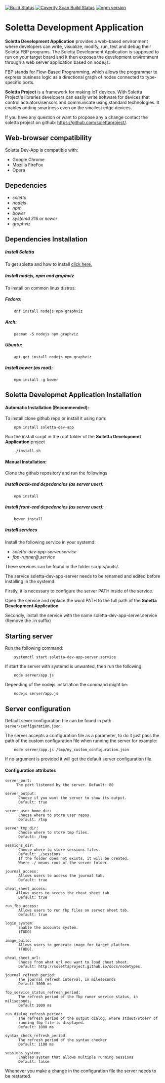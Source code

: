 [![Build Status](https://semaphoreci.com/api/v1/projects/dfb56eb8-5c48-4e73-955d-81872d744596/526934/shields_badge.svg)](https://semaphoreci.com/solettaproject/soletta-dev-app)
[![Coverity Scan Build Status](https://scan.coverity.com/projects/8620/badge.svg)](https://scan.coverity.com/projects/8620)
[![npm version](https://badge.fury.io/js/soletta-dev-app.svg)](http://badge.fury.io/js/soletta-dev-app)

# Soletta Development Application

**Soletta Development Application** provides a web-based environment where developers can write, visualize, modify, run, test and debug their Soletta FBP programs. The Soletta Development Application is supposed to run on your target board and it then exposes the development environment through a web server application based on node.js.

FBP stands for Flow-Based Programming, which allows the programmer to express
business logic as a directional graph of nodes connected to type-specific ports.

**Soletta Project** is a framework for making IoT devices.
With Soletta Project's libraries developers can easily write software for
devices that control actuators/sensors and communicate using standard
technologies.
It enables adding smartness even on the smallest edge devices.

If you have any question or want to propose any a change contact the soletta
project on github: https://github.com/solettaproject/.

## Web-browser compatibility

Soletta Dev-App is compatible with:

  - Google Chrome
  - Mozilla FireFox
  - Opera


## Depedencies
 - *soletta*
 - *nodejs*
 - *npm*
 - *bower*
 - *systemd 216 or newer*
 - *graphviz*

## Dependencies Installation

##### Install Soletta

To get soletta and how to install [click here.](https://github.com/solettaproject/soletta/wiki#packages)

##### Install nodejs, npm and graphviz

To install on common linux distros:

##### Fedora:
        dnf install nodejs npm graphviz

##### Arch:
        pacman -S nodejs npm graphviz

##### Ubuntu:
        apt-get install nodejs npm graphviz

##### Install bower (as root):
        npm install -g bower

## Soletta Developmet Application Installation

#### Automatic Installation (Recommended):

To install clone github repo or install it using npm:

        npm install soletta-dev-app

Run the install script in the root folder of the **Solletta Development Application** project

        ./install.sh

#### Manual Installation:

Clone the github repository and run the followings

##### Install back-end depedencies (as server user):
        npm install

##### Install front-end depedencies (as server user):
        bower install

##### Install services
Install the following service in your systemd:
 - *soletta-dev-app-server.service*
 - *fbp-runner@.service*

These services can be found in the folder scripts/units/.

The service soletta-dev-app-server needs to be renamed and edited before installing in the systemd.

Firstly, it is necessary to configure the server PATH inside of the service.

Open the service and replace the word PATH to the full path of the **Soletta Development Application**

Secondly, install the service with the name soletta-dev-app-server.service (Remove the .in suffix)


## Starting server
Run the following command:

        systemctl start soletta-dev-app-server.service

If start the server with systemd is unwanted, then run the following:

        node server/app.js

Depending of the nodejs installation the command might be:

        nodejs server/app.js

## Server configuration

Default sever configuration file can be found in path ```server/configuration.json```.

The server accepts a configuration file as a parameter, to do it just pass the path of the custom configuration file when running the server for example:

        node server/app.js /tmp/my_custom_configuration.json

If no argument is provided it will get the default server configuration file.

#### Configuration attributes

    server_port:
         The port listened by the server. Default: 80

    server_output:
          Choose if you want the server to show its output.
          Default: true

    server_user_home_dir:
          Choose where to store user repos.
          Default: /tmp

    server_tmp_dir:
          Choose where to store tmp files.
          Default: /tmp

    sessions_dir:
          Choose where to store sessions files.
          Default: ./sessions
          If the folder does not exists, it will be created.
          Where ./ means root of the server folder.

    journal_access:
          Allows users to access the journal tab.
          Default: true

    cheat_sheet_access:
         Allows users to access the cheat sheet tab.
          Default: true

    run_fbp_access:
          Allows users to run fbp files on server sheet tab.
          Default: true

    login_system:
          Enable the accounts system.
          (TODO)

    image_build:
          Allows users to generate image for target platform.
          (TODO).

    cheat_sheet_url:
          Choose from what url you want to load cheat sheet.
          Default: http://solettaproject.github.io/docs/nodetypes.

    journal_refresh_period:
          The journal refresh interval, in mileseconds
          Default 3000 ms

    fbp_service_status_refresh_period:
          The refresh period of the fbp runer service status, in miliseconds.
          Default 1000 ms

    run_dialog_refresh_period:
          The refresh period of the output dialog, where stdout/stderr of
          running fbp file is displayed.
          Default: 1000 ms

    syntax_check_refresh_period:
          The refresh period of the syntax checker
          Default: 1100 ms

    sessions_system:
          Enables system that allows multiple running sessions
          Default: false

Whenever you make a change in the configuration file the server needs
to be restarted.

